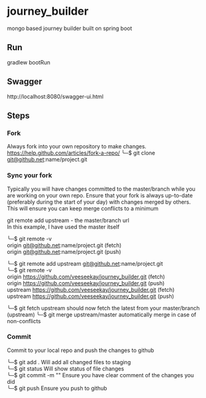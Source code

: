# journey_builder
mongo based journey builder built on spring boot

## Run
gradlew bootRun

## Swagger
http://localhost:8080/swagger-ui.html

## Steps

### Fork

Always fork into your own repository to make changes. https://help.github.com/articles/fork-a-repo/
╰─$ git clone git@github.net:name/project.git

### Sync your fork

Typically you will have changes committed to the master/branch while you are working on your own repo. Ensure that your fork is always up-to-date (preferably during the start of your day) with changes merged by others. This will ensure you can keep merge conflicts to a minimum  

git remote add upstream - the master/branch url  
In this example, I have used the master itself  
  
╰─$ git remote -v  
origin	git@github.net:name/project.git (fetch)  
origin	git@github.net:name/project.git (push)  
  
╰─$ git remote add upstream git@github.net:name/project.git  
╰─$ git remote -v  
origin	https://github.com/veeseekay/journey_builder.git (fetch)  
origin	https://github.com/veeseekay/journey_builder.git (push)  
upstream	https://github.com/veeseekay/journey_builder.git (fetch)  
upstream	https://github.com/veeseekay/journey_builder.git (push)  

╰─$ git fetch upstream should now fetch the latest from your master/branch (upstream) 
╰─$ git merge upstream/master automatically merge in case of non-conflicts  
  
### Commit  
  
Commit to your local repo and push the changes to github  

╰─$ git add . Will add all changed files to staging  
╰─$ git status Will show status of file changes  
╰─$ git commit -m "<merge comment>" Ensure you have clear comment of the changes you did  
╰─$ git push Ensure you push to github  
